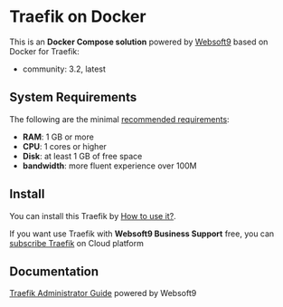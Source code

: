 # Traefik on Docker  

This is an **Docker Compose solution** powered by [Websoft9](https://www.websoft9.com) based on Docker for Traefik:


 - community:  3.2, latest


## System Requirements

The following are the minimal [recommended requirements](https://hub.docker.com/_/traefik):

* **RAM**: 1 GB or more
* **CPU**: 1 cores or higher
* **Disk**: at least 1 GB of free space
* **bandwidth**: more fluent experience over 100M  

## Install

You can install this Traefik by [How to use it?](https://github.com/Websoft9/docker-library#how-to-use-it).   

If you want use Traefik with **Websoft9 Business Support** free, you can [subscribe Traefik](https://www.websoft9.com/apps) on Cloud platform

## Documentation

[Traefik Administrator Guide](https://support.websoft9.com/docs/traefik) powered by Websoft9